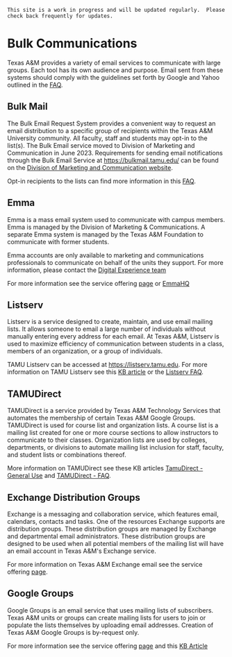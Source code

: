 ```admonish info
This site is a work in progress and will be updated regularly.  Please check back frequently for updates.
```

# Bulk Communications

Texas A&M provides a variety of email services to communicate with large groups.  Each tool has its own audience and purpose. Email sent from these systems should comply with the guidelines set forth by Google and Yahoo outlined in the [FAQ](./faq.md).

## Bulk Mail

The Bulk Email Request System provides a convenient way to request an email distribution to a specific group of recipients within the Texas A&M University community.  All faculty, staff and students may opt-in to the list(s).  The Bulk Email service moved to Division of Marketing and Communication in June 2023. Requirements for sending email notifications through the Bulk Email Service at <https://bulkmail.tamu.edu/> can be found on the [Division of Marketing and Communication website](https://marcom.tamu.edu/resources/group-email/index.html).

Opt-in recipients to the lists can find more information in this [FAQ](https://itselfservice.tamu.edu/tamucs?id=tamucs_kb_article&sys_id=KB0010314).

## Emma

Emma is a mass email system used to communicate with campus members. Emma is managed by the Division of Marketing & Communications. A separate Emma system is managed by the Texas A&M Foundation to communicate with former students.

Emma accounts are only available to marketing and communications professionals to communicate on behalf of the units they support. For more information, please contact the [Digital Experience team](mailto:digitalexperience@tamu.edu)

For more information see the service offering [page](https://it.tamu.edu/services/email-messaging-and-collaboration/email-tools/emma/) or [EmmaHQ](https://marcomm.tamu.edu/resources/emma-hq/index.html)

## Listserv

Listserv is a service designed to create, maintain, and use email mailing lists. It allows someone to email a large number of individuals without manually entering every address for each email. At Texas A&M, Listserv is used to maximize efficiency of communication between students in a class, members of an organization, or a group of individuals.

TAMU Listserv can be accessed at <https://listserv.tamu.edu>.  For more information on TAMU Listserv see this [KB article](https://itselfservice.tamu.edu/tamucs?id=tamucs_kb_article&sys_id=KB0010339) or the [Listserv FAQ](https://itselfservice.tamu.edu/tamucs?id=tamucs_kb_article&sys_id=KB0010338).

## TAMUDirect

TAMUDirect is a service provided by Texas A&M Technology Services that automates the membership of certain Texas A&M Google Groups. TAMUDirect is used for course list and organization lists.  A course list is a mailing list created for one or more course sections to allow instructors to communicate to their classes.  Organization lists are used by colleges, departments, or divisions to automate mailing list inclusion for staff, faculty, and student lists or combinations thereof.

More information on TAMUDirect see these KB articles [TamuDirect - General Use](https://itselfservice.tamu.edu/tamucs?id=tamucs_kb_article&sys_id=KB0011697) and [TAMUDirect - FAQ](https://itselfservice.tamu.edu/tamucs?id=tamucs_kb_article&sys_id=KB0011857).

## Exchange Distribution Groups

Exchange is a messaging and collaboration service, which features email, calendars, contacts and tasks.  One of the resources Exchange supports are distribution groups.  These distribution groups are managed by Exchange and departmental email administrators.  These distribution groups are designed to be used when all potential members of the mailing list will have an email account in Texas A&M's Exchange service.

For more information on Texas A&M Exchange email see the service offering [page](https://it.tamu.edu/services/email-messaging-and-collaboration/campus-email-services/texas-am-exchange/).

## Google Groups

Google Groups is an email service that uses mailing lists of subscribers. Texas A&M units or groups can create mailing lists for users to join or populate the lists themselves by uploading email addresses.  Creation of Texas A&M Google Groups is by-request only.

For more information see the service offering [page](https://it.tamu.edu/services/email-messaging-and-collaboration/email-tools/google-groups/) and this [KB Article](https://servicenow.tamu.edu/tamucs?id=tamucs_kb_article&sys_id=KB0014328)

